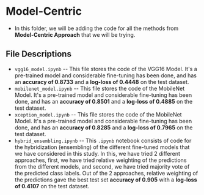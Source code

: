 # Model-Centric
- In this folder, we will be adding the code for all the methods from **Model-Centric Approach** that we will be trying.

## File Descriptions
- `vgg16_model.ipynb` -- This file stores the code of the VGG16 Model. It's a pre-trained model and considerable fine-tuning has been done, and has an **accuracy of 0.8733** and a **log-loss of 0.4448** on the test dataset.
- `mobilenet_model.ipynb` -- This file stores the code of the MobileNet Model. It's a pre-trained model and considerable fine-tuning has been done, and has an **accuracy of 0.8501** and a **log-loss of 0.4885** on the test dataset.
- `xception_model.ipynb` -- This file stores the code of the MobileNet Model. It's a pre-trained model and considerable fine-tuning has been done, and has an **accuracy of 0.8285** and a **log-loss of 0.7965** on the test dataset.
- `hybrid_ensembling.ipynb` -- This `.ipynb` notebook consists of code for the hybridization (ensembling) of the different fine-tuned models that we have considered in this study. In this, we have tried 2 different approaches, first, we have tried relative weighting of the predictions from the different models, and second, we have tried majority vote of the predicted class labels. Out of the 2 approaches, relative weighting of the predictions gave the best test set **accuracy of 0.905** with a **log-loss of 0.4107** on the test dataset.
